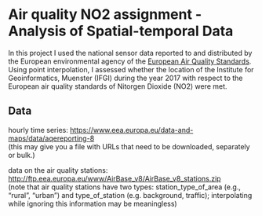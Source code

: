 # Air quality NO2 assignment - Analysis of Spatial-temporal Data 

In this project I used the national sensor data reported to and distributed by the European environmental agency of
the [European Air Quality Standards](https://ec.europa.eu/environment/air/quality/standards.htm).
Using point interpolation, I assessed whether the location of the Institute for Geoinformatics, Muenster (IFGI) 
during the year 2017 with respect to the European air quality standards of Nitorgen Dioxide (NO2) were met.

## Data

hourly time series: https://www.eea.europa.eu/data-and-maps/data/aqereporting-8  
(this may give you a file with URLs that need to be downloaded, separately or bulk.)

data on the air quality stations: http://ftp.eea.europa.eu/www/AirBase_v8/AirBase_v8_stations.zip  
(note that air quality stations have two types: station_type_of_area (e.g., “rural”, “urban”) and type_of_station (e.g. background, traffic); interpolating while ignoring this information may be meaningless)


